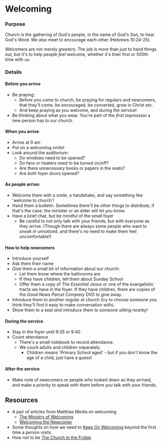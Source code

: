 # Welcoming

### Purpose

Church is the gathering of God's people, in the name of God's Son, to hear God's Word. We also meet to encourage each other \(Hebrews 10:24-25\).

Welcomers are not merely _greeters_. The job is more than just to hand things out, but it's to help people _feel_ welcome, whether it's their first or 500th time with us.

### Details

#### Before you arrive

* Be praying:
  * Before you come to church, be praying for regulars and newcomers, that they'll come, be encouraged, be converted, grow in Christ etc.
  * And keep praying as you welcome, and during the service!
* Be thinking about what you wear. You're part of the _first impression_ a new person has to our church.

#### When you arrive

* Arrive at 9 am
* Put on a welcoming smile!
* Look around the auditorium:
  * Do windows need to be opened?
  * Do fans or heaters need to be turned on/off?
  * Are there unnecessary books or papers in the seats?
  * Are _both_ foyer doors opened?

#### As people arrive:

* Welcome them with a smile, a handshake, and say something like 'welcome to church'!
* Hand them a bulletin. Sometimes there'll be other things to distribute, if that's the case, the minister or an elder will let you know.
* Have a brief chat, but be mindful of the small foyer
  * Be careful to not only talk with your friends, but with everyone as they arrive. \(Though there are always some people who want to _sneak in_ unnoticed, and there's no need to make them feel uncomfortable!\)

#### How to help _newcomers_

* Introduce yourself
* Ask them their name
* Give them a small bit of information about our church:
  * Let them know where the bathrooms are
  * If they have children, tell them about Sunday School
  * Offer them a copy of _The Essential Jesus_ or one of the evangelistic tracts we have in the foyer. If they have children, there are copies of the _Good News Parcel Company_ DVD to give away.
* Introduce them to another regular at church \(try to choose someone you think they'll find it easy to make conversation with\).
* Show them to a seat _and introduce them to someone sitting nearby!_

#### During the service

* Stay in the foyer until 9:35 or 9:40
* Count attendance
  * There's a small notebook to record attendance.
  * We count adults and children separately.
    * Children means 'Primary School aged' - but if you don't know the age of a child, just have a guess!

#### After the service

* Make note of newcomers or people who looked down as they arrived, and make a priority to speak with them before you talk with your friends.

## Resources

* A pair of articles from Matthias Media on welcoming
  * [The Ministry of Welcoming](http://gotherefor.com/offer.php?intid=15305)
  * [Welcoming the Newcomer](http://gotherefor.com/offer.php?intid=14983)
* Some thoughts on how we need to [Keep On Welcoming](http://gotherefor.com/offer.php?intid=28873) beyond the first time a person visits.
* How not to be [The Church In the Fridge](https://sydneyanglicans.net/blogs/graceflow/the-church-in-the-fridge)

